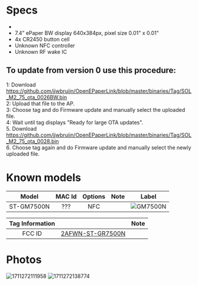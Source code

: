 # Specs #
* 
* 7.4” ePaper BW display 640x384px, pixel size 0.01" x 0.01"
* 4x CR2450 button cell
* Unknown NFC controller
* Unknown RF wake IC

## To update from version 0 use this procedure:
1: Download https://github.com/jjwbruijn/OpenEPaperLink/blob/master/binaries/Tag/SOL_M2_75_ota_0026BW.bin <br>
2: Upload that file to the AP. <br>
3: Choose tag and do Firmware update and manually select the uploaded file.<br>
4: Wait until tag displays "Ready for large OTA updates".<br>
5. Download https://github.com/jjwbruijn/OpenEPaperLink/blob/master/binaries/Tag/SOL_M2_75_ota_0028.bin <br>
6. Choose tag again and do Firmware update and manually select the newly uploaded file.<br>

# Known models # 
Model | MAC Id | Options | Note | Label
:-------------------------:|:------:|:-----------------------:|:-------------------------:|:---------------------:
ST-GM7500N |  ???   | NFC |  | ![GM7500N](https://github.com/jjwbruijn/OpenEPaperLink/assets/54243849/8a87233b-7432-451f-92fd-cda190db8f21)| 

 Tag Information                     |       | Note
:-------------------------:|:-------------------------:|:-------------------------:
FCC ID | [2AFWN-ST-GR7500N](https://fccid.io/2AFWN-ST-GR7500N)

# Photos #
![1711272111958](https://github.com/jjwbruijn/OpenEPaperLink/assets/54243849/e28fa3e1-f273-42b0-911a-97bc9fe2dbe9)
![1711272138774](https://github.com/jjwbruijn/OpenEPaperLink/assets/54243849/2382c526-3bb3-4cfe-8892-36c7959690bb)



<br/>



<br/>